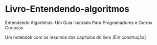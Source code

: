 # Livro-Entendendo-algoritmos
Entendendo Algoritmos: Um Guia Ilustrado Para Programadores e Outros Curiosos

Um notebook com os resumos dos capítulos do livro [Em construção]
